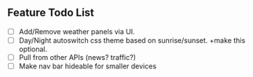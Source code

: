 ## Feature Todo List

- [ ] Add/Remove weather panels via UI.
- [ ] Day/Night autoswitch css theme based on sunrise/sunset. +make this optional.
- [ ] Pull from other APIs (news? traffic?)
- [ ] Make nav bar hideable for smaller devices
